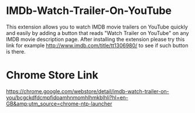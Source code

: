 IMDb-Watch-Trailer-On-YouTube
=============================

This extension allows you to watch IMDB movie trailers on YouTube quickly and easily by adding a button that reads "Watch Trailer on YouTube" on any IMDB movie description page. After installing the extension please try this link for example http://www.imdb.com/title/tt1306980/ to see if such button is there. 

Chrome Store Link
=============================

https://chrome.google.com/webstore/detail/imdb-watch-trailer-on-you/bcgckdfdcmpfidoamhnmomhlhmkblhli?hl=en-GB&amp;utm_source=chrome-ntp-launcher